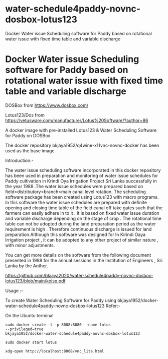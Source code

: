 # water-schedule4paddy-novnc-dosbox-lotus123
Docker Water issue Scheduling software for Paddy based on rotational water issue with fixed time table  and variable discharge 

 # Docker Water issue Scheduling software for Paddy based on rotational water issue with fixed time table  and variable discharge 

DOSBox from https://www.dosbox.com/

Lotus123/Dos from https://vetusware.com/manufacturer/Lotus%20Software/?author=86
 
A docker image  with pre-installed  Lotus123 & Water Scheduling Software for Paddy on DOSBox 

The docker repository bkjaya1952/q4wine-x11vnc-novnc-docker has been used as the base image 


Introduction:-

The water issue scheduling software incorporated in this docker repository has been  used in preparation and monitoring of  water issue schedules for Paddy cultivation in Krindi Oya Irrigation Project Sri Lanka successfully in the year 1988 .The water issue schedules were prepared  based on field>distributory>branch>main canal level rotation. The scheduling software package has been created using Lotus123 with macro programs. In this software the water issue schedules are prepared with definite opening and closing time table of the field canal off take gates  such that the farmers can easily adhere in to it . It is based on fixed water issue duration and variable discharge depending on the stage of crop . The rotational time table can not be adopted during the land preparation period as the water requirement is high . Therefore continuous discharge is issued for land preparation.Although this software was designed for In Kirindi Oaya Irrigation project , it can be adopted to any other project of  similar nature , with minor adjustments. 

You can get more details on the software from the following document presented in 1988 for  the annual sessions in the Institution of Engineers , Sri Lanka by the Anther.

https://github.com/bkjaya2020/water-schedule4paddy-novnc-dosbox-lotus123/blob/main/koisp.pdf



Usage :-
 

To create Water Scheduling Software for Paddy  using bkjaya1952/docker-water-schedule4paddy-novnc-dosbox-lotus123
Refer:- 

On the Ubuntu terminal

<code>sudo docker create -t -p 8008:8080 --name lotus --privileged=true bkjaya1952/docker-water-schedule4paddy-novnc-dosbox-lotus123</code>

<code>sudo docker start lotus</code>

<code>xdg-open http://localhost:8008/vnc_lite.html</code>

